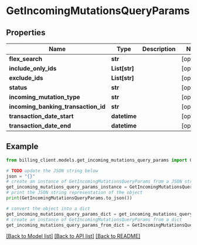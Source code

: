 # GetIncomingMutationsQueryParams


## Properties

Name | Type | Description | Notes
------------ | ------------- | ------------- | -------------
**flex_search** | **str** |  | [optional] 
**include_only_ids** | **List[str]** |  | [optional] 
**exclude_ids** | **List[str]** |  | [optional] 
**status** | **str** |  | [optional] 
**incoming_mutation_type** | **str** |  | [optional] 
**incoming_banking_transaction_id** | **str** |  | [optional] 
**transaction_date_start** | **datetime** |  | [optional] 
**transaction_date_end** | **datetime** |  | [optional] 

## Example

```python
from billing_client.models.get_incoming_mutations_query_params import GetIncomingMutationsQueryParams

# TODO update the JSON string below
json = "{}"
# create an instance of GetIncomingMutationsQueryParams from a JSON string
get_incoming_mutations_query_params_instance = GetIncomingMutationsQueryParams.from_json(json)
# print the JSON string representation of the object
print(GetIncomingMutationsQueryParams.to_json())

# convert the object into a dict
get_incoming_mutations_query_params_dict = get_incoming_mutations_query_params_instance.to_dict()
# create an instance of GetIncomingMutationsQueryParams from a dict
get_incoming_mutations_query_params_from_dict = GetIncomingMutationsQueryParams.from_dict(get_incoming_mutations_query_params_dict)
```
[[Back to Model list]](../README.md#documentation-for-models) [[Back to API list]](../README.md#documentation-for-api-endpoints) [[Back to README]](../README.md)


